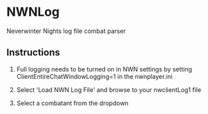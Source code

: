 <h1>NWNLog</h1>
Neverwinter Nights log file combat parser

<h2>Instructions</h2>

1. Full logging needs to be turned on in NWN settings by setting ClientEntireChatWindowLogging=1 in the nwnplayer.ini

2. Select 'Load NWN Log File' and browse to your nwclientLog1 file

3. Select a combatant from the dropdown
